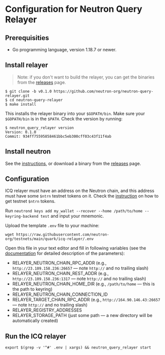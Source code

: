 # Configuration for Neutron Query Relayer

## Prerequisities

- Go programming language, version 1.18.7 or newer.

## Install relayer

> Note: if you don't want to build the relayer, you can get the binaries from the [releases](https://github.com/neutron-org/neutron-query-relayer/releases/tag/v0.1.0) page.

```
$ git clone -b v0.1.0 https://github.com/neutron-org/neutron-query-relayer.git
$ cd neutron-query-relayer
$ make install
```

This installs the relayer binary into your `$GOPATH/bin`. Make sure your `$GOPATH/bin` is in the `$PATH`. Check the version by running:

```
$ neutron_query_relayer version
Version: 0.1.0
Commit: 934ff75595858461bbc5eb300cff03c43f11f4ab
```

## Install neutron

See the [instructions](https://github.com/neutron-org/testnets/blob/main/quark/README.md#node-installation), or download a binary from the [releases](https://github.com/neutron-org/neutron/releases/tag/v0.1.0) page.


## Configuration

ICQ relayer must have an address on the Neutron chain, and this address must have some `$ntrn` testnet tokens on it. Check the [instruction](https://github.com/neutron-org/testnets/blob/main/quark/testcases/ICA+ICQ.md#generate-the-relayer-address-on-neutron-and-get-testnet-ntrn-tokens) on how to get testnet `$ntrn` tokens.

Run `neutrond keys add my_wallet --recover --home /path/to/home --keyring-backend test` and input your mnemonic.

Upload the template `.env` file to your machine:

```
wget https://raw.githubusercontent.com/neutron-org/testnets/main/quark/icq-relayer/.env
```

Open this file in your text editor and fill in following variables (see the [documentation](https://docs.neutron.org/relaying/icq-relayer#configuration) for detailed description of the parameters):

- RELAYER_NEUTRON_CHAIN_RPC_ADDR (e.g., `http://23.109.158.236:26657` — note `http://` and no trailing slash)
- RELAYER_NEUTRON_CHAIN_REST_ADDR (e.g., `http://23.109.158.236:1317` — note `http://` and no trailing slash)
- RELAYER_NEUTRON_CHAIN_HOME_DIR (e.g., `/path/to/home` — this is the path to keyring)
- RELAYER_NEUTRON_CHAIN_CONNECTION_ID
- RELAYER_TARGET_CHAIN_RPC_ADDR (e.g., `http://164.90.146.43:26657` — note `http://` and no trailing slash)
- RELAYER_REGISTRY_ADDRESSES
- RELAYER_STORAGE_PATH (just some path — a new directory will be automatically created)

## Run the ICQ relayer

```
export $(grep -v '^#' .env | xargs) && neutron_query_relayer start
```
